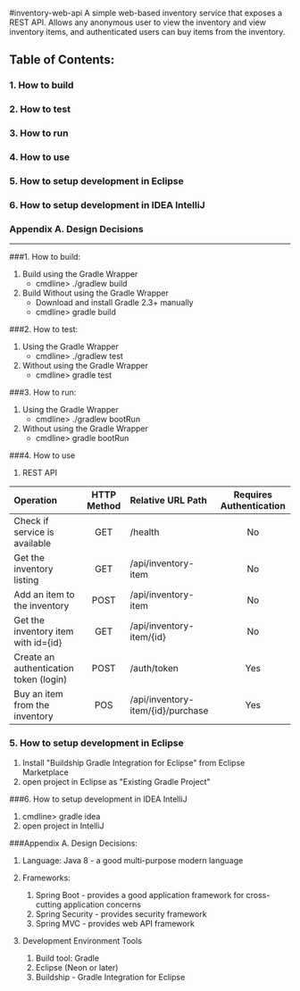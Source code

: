 #inventory-web-api
A simple web-based inventory service that exposes a REST API.  Allows any anonymous user to view the inventory and view inventory items, and authenticated users can buy items from the inventory.
 
 

## Table of Contents:
### 1. How to build
### 2. How to test
### 3. How to run
### 4. How to use
### 5. How to setup development in Eclipse
### 6. How to setup development in IDEA IntelliJ
### Appendix A. Design Decisions

----------------------------------------------------------------------
###1. How to build:
1. Build using the Gradle Wrapper
   - cmdline> ./gradlew build
2. Build Without using the Gradle Wrapper
   - Download and install Gradle 2.3+ manually
   - cmdline> gradle build

###2. How to test:
1. Using the Gradle Wrapper
   - cmdline> ./gradlew test
2. Without using the Gradle Wrapper
   - cmdline> gradle test
 
###3. How to run:
1. Using the Gradle Wrapper
   - cmdline> ./gradlew bootRun
2. Without using the Gradle Wrapper
   - cmdline> gradle bootRun

	
###4. How to use
1. REST API
      
|Operation | HTTP Method | Relative URL Path  | Requires Authentication |
|:---------|:-------------:|:------------------|:------------------------:|
Check if service is available |GET| /health | No |
Get the inventory listing |GET| /api/inventory-item | No |
Add an item to the inventory |POST| /api/inventory-item | No |
Get the inventory item with id={id} |GET| /api/inventory-item/{id} | No |
Create an authentication token (login)|POST| /auth/token | Yes|
Buy an item from the inventory |POS | /api/inventory-item/{id}/purchase | Yes |

		
### 5. How to setup development in Eclipse
1. Install "Buildship Gradle Integration for Eclipse" from Eclipse Marketplace
2. open project in Eclipse as "Existing Gradle Project"
 

###6. How to setup development in IDEA IntelliJ
1. cmdline> gradle idea
2. open project in IntelliJ
		
 

###Appendix A. Design Decisions:
1. Language: Java 8 - a good multi-purpose modern language
2. Frameworks:
   1. Spring Boot - provides a good application framework for cross-cutting application concerns
   2. Spring Security - provides security framework
   3. Spring MVC - provides web API framework

3. Development Environment Tools
   1. Build tool: Gradle
   2. Eclipse (Neon or later)
   3. Buildship - Gradle Integration for Eclipse
